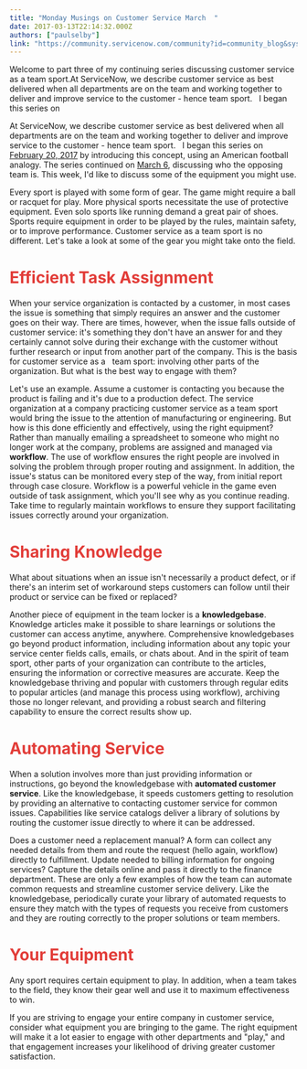 ```yaml
---
title: "Monday Musings on Customer Service March  "
date: 2017-03-13T22:14:32.000Z
authors: ["paulselby"]
link: "https://community.servicenow.com/community?id=community_blog&sys_id=398ce6e1dbd0dbc01dcaf3231f961976"
---
```

<p>Welcome to part three of my continuing series discussing customer service as a team sport.At ServiceNow, we describe customer service as best delivered when all departments are on the team and working together to deliver and improve service to the customer - hence team sport.   I began this series on</p><p></p><p>At ServiceNow, we describe customer service as best delivered when all departments are on the team and working together to deliver and improve service to the customer - hence team sport.   I began this series on <a title="" _jive_internal="true" href="/community?id=community_blog&sys_id=5ecd62e9dbd0dbc01dcaf3231f96195d">February 20, 2017</a> by introducing this concept, using an American football analogy. The series continued on <a title="" _jive_internal="true" href="/community?id=community_blog&sys_id=85ecea65dbd0dbc01dcaf3231f9619a5">March 6</a>, discussing who the opposing team is. This week, I'd like to discuss some of the equipment you might use.</p><p></p><p>Every sport is played with some form of gear. The game might require a ball or racquet for play. More physical sports necessitate the use of protective equipment. Even solo sports like running demand a great pair of shoes. Sports require equipment in order to be played by the rules, maintain safety, or to improve performance. Customer service as a team sport is no different. Let's take a look at some of the gear you might take onto the field. </p><p></p><h1><span style="color: #e23d39;">Efficient Task Assignment</span></h1><p>When your service organization is contacted by a customer, in most cases the issue is something that simply requires an answer and the customer goes on their way. There are times, however, when the issue falls outside of customer service: it's something they don't have an answer for and they certainly cannot solve during their exchange with the customer without further research or input from another part of the company. This is the basis for customer service as a   team sport: involving other parts of the organization. But what is the best way to engage with them?</p><p></p><p>Let's use an example. Assume a customer is contacting you because the product is failing and it's due to a production defect. The service organization at a company practicing customer service as a team sport would bring the issue to the attention of manufacturing or engineering. But how is this done efficiently and effectively, using the right equipment? Rather than manually emailing a spreadsheet to someone who might no longer work at the company, problems are assigned and managed via <strong>workflow</strong>. The use of workflow ensures the right people are involved in solving the problem through proper routing and assignment. In addition, the issue's status can be monitored every step of the way, from initial report through case closure. Workflow is a powerful vehicle in the game even outside of task assignment, which you'll see why as you continue reading. Take time to regularly maintain workflows to ensure they support facilitating issues correctly around your organization. </p><p></p><h1><span style="color: #e23d39;">Sharing Knowledge</span></h1><p>What about situations when an issue isn't necessarily a product defect, or if there's an interim set of workaround steps customers can follow until their product or service can be fixed or replaced? </p><p></p><p>Another piece of equipment in the team locker is a <strong>knowledgebase</strong>. Knowledge articles make it possible to share learnings or solutions the customer can access anytime, anywhere. Comprehensive knowledgebases go beyond product information, including information about any topic your service center fields calls, emails, or chats about. And in the spirit of team sport, other parts of your organization can contribute to the articles, ensuring the information or corrective measures are accurate. Keep the knowledgebase thriving and popular with customers through regular edits to popular articles (and manage this process using workflow), archiving those no longer relevant, and providing a robust search and filtering capability to ensure the correct results show up.</p><p></p><h1><span style="color: #e23d39;">Automating Service</span></h1><p>When a solution involves more than just providing information or instructions, go beyond the knowledgebase with <strong>automated customer service</strong>. Like the knowledgebase, it speeds customers getting to resolution by providing an alternative to contacting customer service for common issues. Capabilities like service catalogs deliver a library of solutions by routing the customer issue directly to where it can be addressed.</p><p></p><p>Does a customer need a replacement manual? A form can collect any needed details from them and route the request (hello again, workflow) directly to fulfillment. Update needed to billing information for ongoing services? Capture the details online and pass it directly to the finance department. These are only a few examples of how the team can automate common requests and streamline customer service delivery. Like the knowledgebase, periodically curate your library of automated requests to ensure they match with the types of requests you receive from customers and they are routing correctly to the proper solutions or team members. </p><p></p><h1><span style="color: #e23d39;">Your Equipment</span></h1><p>Any sport requires certain equipment to play. In addition, when a team takes to the field, they know their gear well and use it to maximum effectiveness to win. </p><p></p><p>If you are striving to engage your entire company in customer service, consider what equipment you are bringing to the game. The right equipment will make it a lot easier to engage with other departments and "play," and that engagement increases your likelihood of driving greater customer satisfaction. </p>